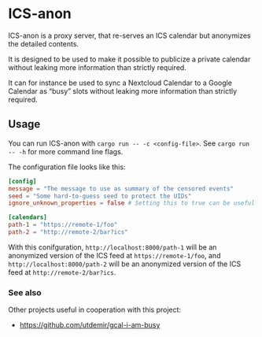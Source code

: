 # ICS-anon

ICS-anon is a proxy server, that re-serves an ICS calendar but anonymizes the detailed contents.

It is designed to be used to make it possible to publicize a private calendar without leaking more information than strictly required.

It can for instance be used to sync a Nextcloud Calendar to a Google Calendar as “busy” slots without leaking more information than strictly required.

## Usage

You can run ICS-anon with `cargo run -- -c <config-file>`. See `cargo run -- -h` for more command line flags.

The configuration file looks like this:
```toml
[config]
message = "The message to use as summary of the censored events"
seed = "Some hard-to-guess seed to protect the UIDs"
ignore_unknown_properties = false # Setting this to true can be useful when using a not-yet-supported ICS feed

[calendars]
path-1 = "https://remote-1/foo"
path-2 = "http://remote-2/bar?ics"
```

With this conifguration, `http://localhost:8000/path-1` will be an anonymized version of the ICS feed at `https://remote-1/foo`, and `http://localhost:8000/path-2` will be an anonymized version of the ICS feed at `http://remote-2/bar?ics`.

### See also

Other projects useful in cooperation with this project:
- https://github.com/utdemir/gcal-i-am-busy
